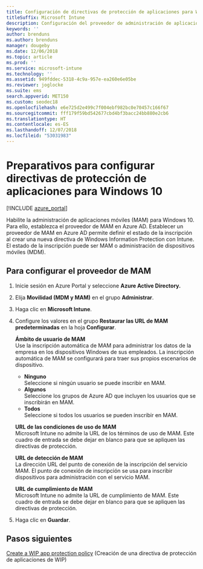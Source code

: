 ```yaml
---
title: Configuración de directivas de protección de aplicaciones para Windows 10
titleSuffix: Microsoft Intune
description: Configuración del proveedor de administración de aplicaciones móviles (MAM) en Azure AD.
keywords: ''
author: brenduns
ms.author: brenduns
manager: dougeby
ms.date: 12/06/2018
ms.topic: article
ms.prod: ''
ms.service: microsoft-intune
ms.technology: ''
ms.assetid: 949fddec-5318-4c9a-957e-ea260e6e05be
ms.reviewer: joglocke
ms.suite: ems
search.appverid: MET150
ms.custom: seodec18
ms.openlocfilehash: e6e725d2e499c7f004ebf982bc0e70457c166f67
ms.sourcegitcommit: fff179f59bd542677cbd4bf3bacc24bb880e2cb6
ms.translationtype: HT
ms.contentlocale: es-ES
ms.lasthandoff: 12/07/2018
ms.locfileid: "53031983"
---
```

# <a name="get-ready-to-configure-app-protection-policies-for-windows-10"></a>Preparativos para configurar directivas de protección de aplicaciones para Windows 10 

[!INCLUDE [azure_portal](./includes/azure_portal.md)]

Habilite la administración de aplicaciones móviles (MAM) para Windows 10. Para ello, establezca el proveedor de MAM en Azure AD. Establecer un proveedor de MAM en Azure AD permite definir el estado de la inscripción al crear una nueva directiva de Windows Information Protection con Intune. El estado de la inscripción puede ser MAM o administración de dispositivos móviles (MDM).

## <a name="to-configure-the-mam-provider"></a>Para configurar el proveedor de MAM

1. Inicie sesión en Azure Portal y seleccione **Azure Active Directory.**

2. Elija **Movilidad (MDM y MAM)** en el grupo **Administrar**.

3. Haga clic en **Microsoft Intune**.

4. Configure los valores en el grupo **Restaurar las URL de MAM predeterminadas** en la hoja **Configurar**.

   **Ámbito de usuario de MAM**  
   Use la inscripción automática de MAM para administrar los datos de la empresa en los dispositivos Windows de sus empleados. La inscripción automática de MAM se configurará para traer sus propios escenarios de dispositivo.<ul><li>**Ninguno**<br>Seleccione si ningún usuario se puede inscribir en MAM.</li><li>**Algunos**<br>Seleccione los grupos de Azure AD que incluyen los usuarios que se inscribirán en MAM.</li><li>**Todos**<br>Seleccione si todos los usuarios se pueden inscribir en MAM.</li></ul>

   **URL de las condiciones de uso de MAM**  
   Microsoft Intune no admite la URL de los términos de uso de MAM. Este cuadro de entrada se debe dejar en blanco para que se apliquen las directivas de protección.

   **URL de detección de MAM**  
   La dirección URL del punto de conexión de la inscripción del servicio MAM. El punto de conexión de inscripción se usa para inscribir dispositivos para administración con el servicio MAM.

   **URL de cumplimiento de MAM**  
   Microsoft Intune no admite la URL de cumplimiento de MAM. Este cuadro de entrada se debe dejar en blanco para que se apliquen las directivas de protección. 

5.  Haga clic en **Guardar**.

## <a name="next-steps"></a>Pasos siguientes

[Create a WIP app protection policy](windows-information-protection-policy-create.md) (Creación de una directiva de protección de aplicaciones de WIP)
